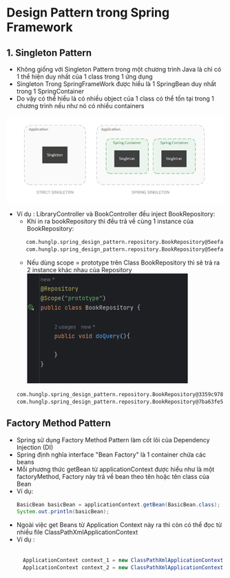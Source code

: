 # Design Pattern trong Spring Framework
## 1. Singleton Pattern
- Không giống với Singleton Pattern trong một chương trình Java là chỉ có 1 thể hiện duy nhất của 1 class trong 1 ứng dụng
- Singleton Trong SpringFrameWork được hiểu là 1 SpringBean duy nhất trong 1 SpringContainer 
- Do vậy có thể hiểu là có nhiều object của 1 class có thể tồn tại trong 1 chương trình nếu như nó có nhiều containers

![1.png](img_guide/1.png)

- Ví dụ : LibraryController và BookController đều inject BookRepository:
  + Khi in ra bookRepository thì đều trả về cùng 1 instance của BookRepository:
  ``` bash
     com.hunglp.spring_design_pattern.repository.BookRepository@5eefa415
     com.hunglp.spring_design_pattern.repository.BookRepository@5eefa415
  ```
  + Nếu dùng scope = prototype trên Class BookRepository thì sẽ trả ra 2 instance khác nhau của Repository
  ![2.png](img_guide/2.png)
  ```bash
  com.hunglp.spring_design_pattern.repository.BookRepository@3359c978
  com.hunglp.spring_design_pattern.repository.BookRepository@7ba63fe5
  ```
## Factory Method Pattern

- Spring sử dụng Factory Method Pattern làm cốt lõi của Dependency Injection (DI)
- Spring định nghĩa interface "Bean Factory" là 1 container chứa các beans
- Mỗi phương thức getBean từ applicationContext được hiểu như là một factoryMethod, Factory này trả về bean theo tên hoặc tên class của Bean
- Ví dụ: 
  ```java
  BasicBean basicBean = applicationContext.getBean(BasicBean.class);
  System.out.println(basicBean);
  ```
- Ngoài việc get Beans từ Application Context này ra thì còn có thể đọc từ nhiều file ClassPathXmlApplicationContext
- Ví dụ :
  ```java
    
    ApplicationContext context_1 = new ClassPathXmlApplicationContext("context_1.xml");
    ApplicationContext context_2 = new ClassPathXmlApplicationContext("context_2.xml");
  ```
